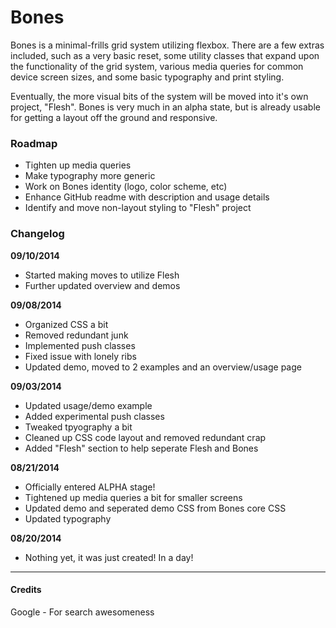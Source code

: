 # Bones
Bones is a minimal-frills grid system utilizing flexbox. There are a few extras
included, such as a very basic reset, some utility classes that expand upon the
functionality of the grid system, various media queries for common device screen
sizes, and some basic typography and print styling.

Eventually, the more visual bits of the system will be moved into it's own project,
"Flesh". Bones is very much in an alpha state, but is already usable for getting
a layout off the ground and responsive.


### Roadmap
* Tighten up media queries
* Make typography more generic
* Work on Bones identity (logo, color scheme, etc)
* Enhance GitHub readme with description and usage details
* Identify and move non-layout styling to "Flesh" project


### Changelog
**09/10/2014**
* Started making moves to utilize Flesh
* Further updated overview and demos

**09/08/2014**
* Organized CSS a bit
* Removed redundant junk
* Implemented push classes
* Fixed issue with lonely ribs
* Updated demo, moved to 2 examples and an overview/usage page

**09/03/2014**
* Updated usage/demo example
* Added experimental push classes
* Tweaked tpyography a bit
* Cleaned up CSS code layout and removed redundant crap
* Added "Flesh" section to help seperate Flesh and Bones

**08/21/2014**
* Officially entered ALPHA stage!
* Tightened up media queries a bit for smaller screens
* Updated demo and seperated demo CSS from Bones core CSS
* Updated typography

**08/20/2014**
* Nothing yet, it was just created! In a day!

---

#### Credits
Google \- For search awesomeness
